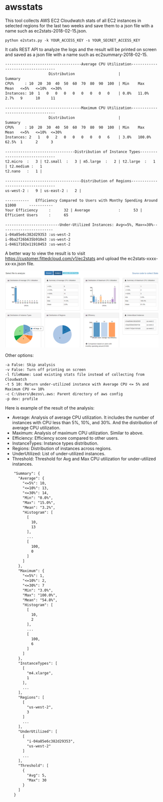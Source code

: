 # awsstats
This tool collects AWS EC2 Cloudwatch stats of all EC2 instances in selected regions for the last two weeks and save them to a json file with a name such as ec2stats-2018-02-15.json.

    python e2stats.py -k YOUR_ACCESS_KEY -s YOUR_SECRET_ACCESS_KEY

It calls REST API to analyze the logs and the result will be printed on screen and saved as a json file with a name such as ec2summary-2018-02-15.

```
-----------------------------------Average CPU Utilization-----------------------------------
                    Distribution                    |                Summary
CPU%     : 10  20  30  40  50  60  70  80  90  100  | Min    Max    Mean   <=5%   <=10%  <=30%
Instances: 10  1   0   0   0   0   0   0   0   0    | 0.0%   11.0%  2.7%   9      10     11

-----------------------------------Maximum CPU Utilization-----------------------------------
                    Distribution                    |                Summary
CPU%     : 10  20  30  40  50  60  70  80  90  100  | Min    Max    Mean   <=5%   <=10%  <=30%
Instances: 2   1   0   2   0   0   0   0   0   6    | 3.0%   100.0% 62.5%  1      2      3

--------------------------------Distribution of Instance Types-------------------------------
t2.micro  :   3 | t2.small  :   3 | m5.large  :   2 | t2.large  :   1 | t2.medium :   1
t2.nano   :   1 |

-----------------------------------Distribution of Regions-----------------------------------
us-west-2 :   9 | us-east-2 :   2 |

-----------   Efficiency Compared to Users with Monthy Spending Around $1000      -----------
Your Efficiency     :      32 | Average             :      53 | Efficient Users     :      65

-------------------------Under-Utilized Instances: Avg<=5%, Max<=30%------------------------
i-04a85e6c382d29353 :us-west-2
i-0ba2f26b635b910e3 :us-west-2
i-04617102e11910453 :us-west-2
```

A better way to view the result is to visit https://customer.fittedcloud.com/v1/ec2stats and upload the ec2stats-xxxx-xx-xx.json file.

![Alt Visulized Result](images/ec2stats.png)

Other options:

    -a False: Skip analysis
    -v False: Turn off printing on screen
    -l fileName: Load existing stats file instead of collecting from Cloudwatch
    -t 5 10: Return under-utilized instance with Average CPU <= 5% and Maximum CPU <= 10%
    -c C:\Users\Bezos\.aws: Parent directory of aws config
    -p dev: profile

Here is example of the result of the analysis:

* Average: Analysis of average CPU utilization. It includes the number of instances with CPU less than 5%, 10%, and 30%. And the distribution of average CPU utilization.
* Maximum: Analysis of maximum CPU utilization. Similar to above.
* Efficiency: Efficiency score compared to other users.
* InstanceTypes: Instance types distribution.
* Regions: Distribution of instances across regions.
* UnderUtilized: List of under-utilized instances.
* Threshold: Threshold for Avg and Max CPU utilization for under-utilized instances.

```
    "Summary": {  
      "Average": {  
        "<=5%": 10,   
        "<=10%": 13,   
        "<=30%": 14,  
        "Min": "0.0%",   
        "Max": "15.0%",   
        "Mean": "3.2%",
        "Histogram": [  
          [  
            10,   
            13  
          ],   
          ...  
          [  
            100,   
            0  
          ]  
        ]  
      },   
      "Maximum": {  
        "<=5%": 1,   
        "<=10%": 2,   
        "<=30%": 7  
        "Min": "3.0%",   
        "Max": "100.0%",   
        "Mean": "54.8%",
        "Histogram": [  
          [  
            10,   
            2  
          ],   
          ...  
          [  
            100,   
            6  
          ]  
        ]  
      },   
      "InstanceTypes": [  
        [  
          "m4.xlarge",   
          1  
        ],   
        ...  
      ],
      "Regions": [
        [
          "us-west-2",
          3
        ]
        ...
      ],
      "UnderUtilized": [
        [
          "i-04a85e6c382d29353",
          "us-west-2"
        ]
        ...
      ],
      "Threshold": [
        {
          "Avg": 5,
          "Max": 30
        }
      ]
    }  
```


